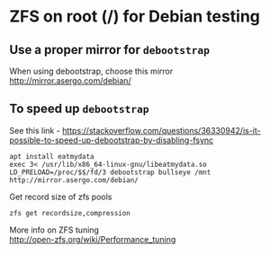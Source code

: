 # ZFS on root (/) for Debian testing
## Use a proper mirror for `debootstrap`
When using debootstrap, choose this mirror  
http://mirror.asergo.com/debian/

## To speed up `debootstrap`
See this link - https://stackoverflow.com/questions/36330942/is-it-possible-to-speed-up-debootstrap-by-disabling-fsync
```
apt install eatmydata
exec 3< /usr/lib/x86_64-linux-gnu/libeatmydata.so
LD_PRELOAD=/proc/$$/fd/3 debootstrap bullseye /mnt http://mirror.asergo.com/debian/
```

Get record size of zfs pools
```
zfs get recordsize,compression
```

More info on ZFS tuning  
http://open-zfs.org/wiki/Performance_tuning

